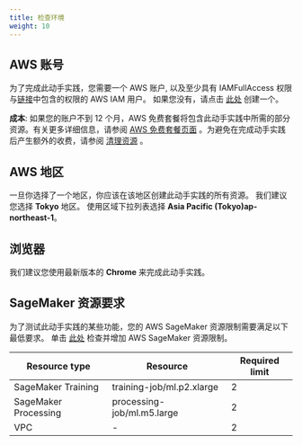 ```yaml
---
title: 检查环境
weight: 10
---
```


## AWS 账号
为了完成此动手实践，您需要一个 AWS 账户, 以及至少具有 IAMFullAccess 权限与[链接](https://github.com/gcr-solutions/recommender-system-dev-workshop-code/blob/main/scripts/role/gcr-rs-user-role.json)中包含的权限的 AWS IAM 用户。 如果您没有，请点击 [此处](https://aws.amazon.com/getting-started/) 创建一个。

**成本**: 如果您的账户不到 12 个月，AWS 免费套餐将包含此动手实践中所需的部分资源。有关更多详细信息，请参阅 [AWS 免费套餐页面](https://aws.amazon.com/free/) 。为避免在完成动手实践后产生额外的收费，请参阅 [清理资源](../../cleanup/) 。

## AWS 地区
一旦你选择了一个地区，你应该在该地区创建此动手实践的所有资源。 我们建议您选择 **Tokyo** 地区。 使用区域下拉列表选择 **Asia Pacific (Tokyo)ap-northeast-1**。 

## 浏览器
我们建议您使用最新版本的 **Chrome** 来完成此动手实践。 

## SageMaker 资源要求

为了测试此动手实践的某些功能，您的 AWS SageMaker 资源限制需要满足以下最低要求。 单击 [此处](https://sagemaker-tools.corp.amazon.com/limits) 检查并增加 AWS SageMaker 资源限制。

|Resource type |Resource | 	Required limit |
|--- | --- | --- |
|SageMaker Training |training-job/ml.p2.xlarge |2|
|SageMaker Processing |processing-job/ml.m5.large |2|
|VPC| - | 2 |
